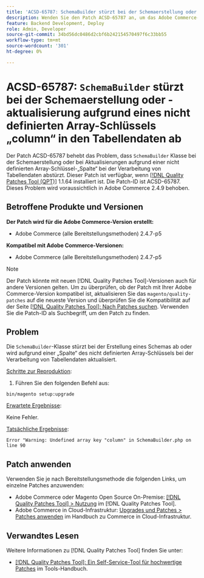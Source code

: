 ```yaml
---
title: 'ACSD-65787: SchemaBuilder stürzt bei der Schemaerstellung oder -aktualisierung aufgrund des nicht definierten Array-Schlüssels „column“ in den Tabellendaten ab'
description: Wenden Sie den Patch ACSD-65787 an, um das Adobe Commerce-Problem zu beheben, bei dem die SchemaBuilder-Klasse bei der Schemaerstellung oder bei Aktualisierungen aufgrund einer nicht definierten Array-Schlüsselspalte bei der Verarbeitung von Tabellendaten abstürzt.
feature: Backend Development, Deploy
role: Admin, Developer
source-git-commit: 34bd56dc0486d2cbf6b242154570497f6c33bb55
workflow-type: tm+mt
source-wordcount: '301'
ht-degree: 0%

---
```



# ACSD-65787: `SchemaBuilder` stürzt bei der Schemaerstellung oder -aktualisierung aufgrund eines nicht definierten Array-Schlüssels „column“ in den Tabellendaten ab

Der Patch ACSD-65787 behebt das Problem, dass `SchemaBuilder` Klasse bei der Schemaerstellung oder bei Aktualisierungen aufgrund einer nicht definierten Array-Schlüssel-„Spalte“ bei der Verarbeitung von Tabellendaten abstürzt. Dieser Patch ist verfügbar, wenn [[!DNL Quality Patches Tool (QPT)]](/help/tools/quality-patches-tool/quality-patches-tool-to-self-serve-quality-patches.md) 1.1.64 installiert ist. Die Patch-ID ist ACSD-65787. Dieses Problem wird voraussichtlich in Adobe Commerce 2.4.9 behoben.

## Betroffene Produkte und Versionen

**Der Patch wird für die Adobe Commerce-Version erstellt:**

* Adobe Commerce (alle Bereitstellungsmethoden) 2.4.7-p5

**Kompatibel mit Adobe Commerce-Versionen:**

* Adobe Commerce (alle Bereitstellungsmethoden) 2.4.7-p5

>[!NOTE]
>
>Der Patch könnte mit neuen [!DNL Quality Patches Tool]-Versionen auch für andere Versionen gelten. Um zu überprüfen, ob der Patch mit Ihrer Adobe Commerce-Version kompatibel ist, aktualisieren Sie das `magento/quality-patches` auf die neueste Version und überprüfen Sie die Kompatibilität auf der Seite [[!DNL Quality Patches Tool]: Nach Patches suchen](https://experienceleague.adobe.com/tools/commerce-quality-patches/index.html?lang=de). Verwenden Sie die Patch-ID als Suchbegriff, um den Patch zu finden.

## Problem

Die `SchemaBuilder`-Klasse stürzt bei der Erstellung eines Schemas ab oder wird aufgrund einer „Spalte“ des nicht definierten Array-Schlüssels bei der Verarbeitung von Tabellendaten aktualisiert.

<u>Schritte zur Reproduktion</u>:

1. Führen Sie den folgenden Befehl aus:

```
bin/magento setup:upgrade
```

<u>Erwartete Ergebnisse</u>:

Keine Fehler.

<u>Tatsächliche Ergebnisse</u>:

```
Error "Warning: Undefined array key "column" in SchemaBuilder.php on line 90
```

## Patch anwenden

Verwenden Sie je nach Bereitstellungsmethode die folgenden Links, um einzelne Patches anzuwenden:

* Adobe Commerce oder Magento Open Source On-Premise: [[!DNL Quality Patches Tool] > Nutzung](/help/tools/quality-patches-tool/usage.md) im [!DNL Quality Patches Tool].
* Adobe Commerce in Cloud-Infrastruktur: [Upgrades und Patches > Patches anwenden](https://experienceleague.adobe.com/docs/commerce-cloud-service/user-guide/develop/upgrade/apply-patches.html?lang=de) im Handbuch zu Commerce in Cloud-Infrastruktur.

## Verwandtes Lesen

Weitere Informationen zu [!DNL Quality Patches Tool] finden Sie unter:

* [[!DNL Quality Patches Tool]: Ein Self-Service-Tool für hochwertige Patches](/help/tools/quality-patches-tool/quality-patches-tool-to-self-serve-quality-patches.md) im Tools-Handbuch.
